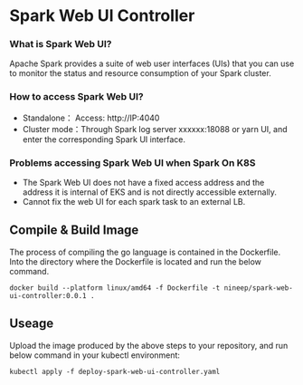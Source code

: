 # Spark Web UI Controller

### What is Spark Web UI?
Apache Spark provides a suite of web user interfaces (UIs) that you can use to monitor the status and resource consumption of your Spark cluster.

### How to access Spark Web UI?
- Standalone： Access: http://IP:4040
- Cluster mode：Through Spark log server xxxxxx:18088 or yarn UI, and enter the corresponding Spark UI interface.

### Problems accessing Spark Web UI when Spark On K8S
- The Spark Web UI does not have a fixed access address and the address it is internal of EKS and is not directly accessible externally.
- Cannot fix the web UI for each spark task to an external LB.
  
## Compile & Build Image
The process of compiling the go language is contained in the Dockerfile.
Into the directory where the Dockerfile is located and run the below command. 
```Shell
docker build --platform linux/amd64 -f Dockerfile -t nineep/spark-web-ui-controller:0.0.1 .
```

## Useage
Upload the image produced by the above steps to your repository, and run below command in your kubectl environment:
```Shell
kubectl apply -f deploy-spark-web-ui-controller.yaml
```
